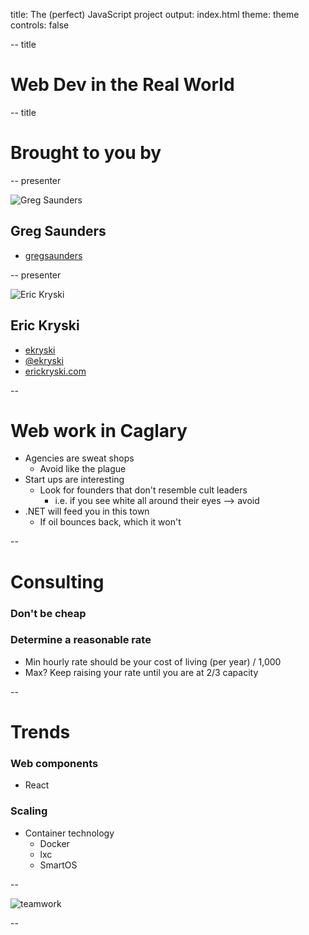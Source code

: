 title: The (perfect) JavaScript project
output: index.html
theme: theme
controls: false

-- title

# Web Dev in the Real World

-- title

# Brought to you by

-- presenter

![Greg Saunders](https://media.licdn.com/media/p/4/000/151/265/220229f.jpg)

## Greg Saunders

* [<i class="fa fa-github"></i> gregsaunders](https://github.com/gregsaunders)

-- presenter

![Eric Kryski](http://gravatar.com/avatar/23aba778a7daae99348aeb0728cf4aec?s=200)

## Eric Kryski

* [<i class="fa fa-github"></i> ekryski](https://github.com/ekryski)
* [<i class="fa fa-twitter"></i> @ekryski](http://twitter.com/ekryski)
* [<i class="fa fa-home"></i> erickryski.com](http://erickryski.com)

--

# Web work in Caglary

* Agencies are sweat shops
  * Avoid like the plague
* Start ups are interesting
  * Look for founders that don't resemble cult leaders
    * i.e. if you see white all around their eyes --> avoid
* .NET will feed you in this town
  * If oil bounces back, which it won't

--

# Consulting

### Don't be cheap

### Determine a reasonable rate
* Min hourly rate should be your cost of living (per year) / 1,000
* Max? Keep raising your rate until you are at 2/3 capacity

--

# Trends

### Web components
* React

### Scaling
* Container technology
  * Docker
  * lxc
  * SmartOS

-- 

![teamwork](img/teamwork.gif)

--
